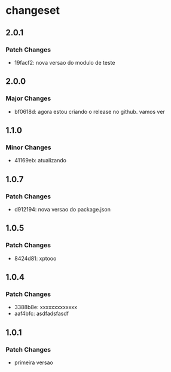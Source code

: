 # changeset

## 2.0.1

### Patch Changes

- 19facf2: nova versao do modulo de teste

## 2.0.0

### Major Changes

- bf0618d: agora estou criando o release no github. vamos ver

## 1.1.0

### Minor Changes

- 41169eb: atualizando

## 1.0.7

### Patch Changes

- d912194: nova versao do package.json

## 1.0.5

### Patch Changes

- 8424d81: xptooo

## 1.0.4

### Patch Changes

- 3388b8e: xxxxxxxxxxxxx
- aaf4bfc: asdfadsfasdf

## 1.0.1

### Patch Changes

- primeira versao

